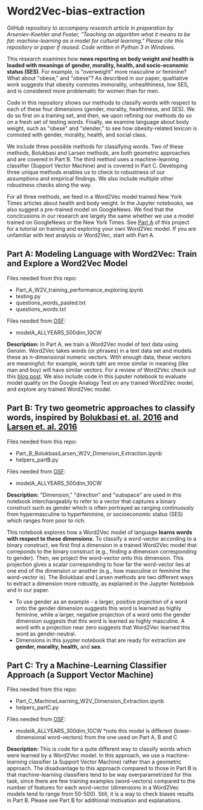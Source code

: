 # Word2Vec-bias-extraction

*GitHub repository to accompany research article in preparation by Arseniev-Koehler and Foster, "Teaching an algorithm what it means to be fat: machine-learning as a model for cultural learning." Please cite this repository or paper if reused. Code written in Python 3 in Windows.* 

This research examines how **news reporting on body weight and health is loaded with meanings of gender, morality, health, and socio-economic status (SES)**. For example, is "overweight" more masculine or feminine? What about "obese," and "obese"? As described in our paper, qualtiative work suggests that obesity connotes immorality, unhealthiness, low SES, and is considered more problematic for women than for men. 

Code in this repository shows our methods to classify words with respect to each of these four dimensions (gender, morality, healthiness, and SES). We do so first on a training set, and then, we upon refining our methods do so on a fresh set of testing words. 
Finally, we examine language about body weight, such as "obese" and "slender,"  to see how obesity-related lexicon is connoted with gender, morality, health, and social class. 

We include three possible methods for classifying words. Two of these methods, Bolukbasi and Larsen methods, are both geometric approaches and are covered in Part B. The third method uses a machine-learning classifier (Support Vector Machine) and is covered in Part C. Developing three unique methods enables us to check to robustness of our assumptions and empirical findings. We also include multiple other robustness checks along the way. 

For all three methods, we feed in a Word2Vec model trained New York Times articles about health and body weight. In the Jupyter notebooks, we also suggest a pre-trained model on GoogleNews. We find that the conclcusions in our research are largely the same whether we use a model trained on GoogleNews or the New York Times. See [Part A](https://github.com/arsena-k/Word2Vec-bias-extraction) of this project for a tutorial on training and exploring your own Word2Vec model. If you are unfamiliar with text analysis or Word2Vec, start with Part A. 

## Part A:  Modeling Language with Word2Vec: Train and Explore a Word2Vec Model
Files needed from this repo:
* Part_A_W2V_training_performance_exploring.ipynb
* testing.py
* questions_words_pasted.txt
* questions_words.txt

Files needed from [OSF](https://osf.io/jvarx/files/):
* modelA_ALLYEARS_500dim_10CW

**Description:** In Part A, we train a Word2Vec model of text data using Gensim.  Word2Vec takes words (or phrases) in a text data set and models these as n-dimensional numeric vectors. With enough data, these vectors are meaningful; for example, words taht are mroe similar in meaning (like man and boy) will have similar vectors. For a review of Word2Vec check out this [blog post](http://mccormickml.com/2016/04/19/word2vec-tutorial-the-skip-gram-model/). We also include code in this juputer notebook to evaluate model quality on the Google Analogy Test on any trained Word2Vec model, and explore any trained Word2Vec model.

## Part B: Try two geometric approaches to classify words, inspired by [Bolukbasi et. al. 2016](https://arxiv.org/abs/1607.06520) and [Larsen et. al. 2016](https://arxiv.org/abs/1512.09300?context=cs)

Files needed from this repo:
* Part_B_BolukbasiLarsen_W2V_Dimension_Extraction.ipynb
* helpers_partB.py

Files needed from [OSF](https://osf.io/jvarx/files/):
 * modelA_ALLYEARS_500dim_10CW


**Description:** "Dimension," "direction" and "subspace" are used in this notebook interchangeably to refer to a vector that captures a binary construct such as gender which is often portrayed as ranging continuously from hypermasculine to hyperfeminine, or socioeconomic status (SES) which ranges from poor to rich.

This notebook explores how a Word2Vec model of language **learns words with respect to these dimensions.** To classify a word-vector according to a binary construct, we first find a dimension in a trained Word2Vec model that correponds to the binary construct (e.g., finding a dimension corresponding to gender). Then, we project the word-vector onto this dimension. This projection gives a scalar corresponding to how far the word-vector lies at one end of the dimension or another (e.g., how masculine or feminine the word-vector is). The Bolukbasi and Larsen methods are two different ways to extract a dimension more robustly, as explained in the Jupyter Notebook and in our paper.
* To use gender as an example - a larger, positive projection of a word onto the gender dimension suggests this word is learned as highly feminine, while a larger, negative projection of a word onto the gender dimension suggests that this word is learned as highly masculine. A word with a projection near zero suggests that Word2Vec learned this word as gender-neutral. 
* Dimensions in this juypter notebook that are ready for extraction are **gender, morality, health,** and **ses**. 


## Part C: Try a Machine-Learning Classifier Approach (a Support Vector Machine)
Files needed from this repo:
* Part_C_MachineLearning_W2V_Dimension_Extraction.ipynb
* helpers_partC.py

Files needed from [OSF](https://osf.io/jvarx/files/):
 * modelA_ALLYEARS_300dim_10CW     *note this model is different (lower-dimensional word-vectors) from the one used on Part A, B and C

**Description:** This is code for a quite different way to classify words which were learned by a Word2Vec model. In this approach, we use a machine-learning classifier (a Support Vector Machine) rather than a geometric approach. The disadvantage to this approach compared to those in Part B is that machine-learning classifiers tend to be way overparametrized for this task, since there are few training examples (word-vectors) compared to the number of features for each word-vector (dimensions in a Word2Vec models tend to range from 50-500). Still, it is a way to check biases results in Part B. Please see Part B for additional motivation and explanations. 



